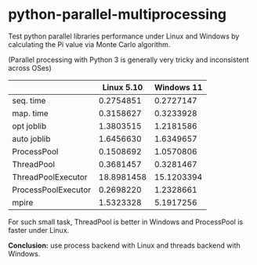 # python-parallel-multiprocessing

Test python parallel libraries performance under Linux and Windows 
by calculating the Pi value via Monte Carlo algorithm. 

(Parallel processing with Python 3 is generally very tricky and inconsistent across OSes)

|                     | Linux 5.10 | Windows 11 |
|---------------------|------------|------------|
| seq. time           | 0.2754851  | 0.2727147  |
| map. time           | 0.3158627  | 0.3233928  |
| opt joblib          | 1.3803515  | 1.2181586  |
| auto joblib         | 1.6456630  | 1.6349657  |
| ProcessPool         | 0.1508692  | 1.0570806  |
| ThreadPool          | 0.3681457  | 0.3281467  |
| ThreadPoolExecutor  | 18.8981458 | 15.1203394 |
| ProcessPoolExecutor | 0.2698220  | 1.2328661  |
| mpire               | 1.5323328  | 5.1917256  |

For such small task, ThreadPool is better in Windows and ProcessPool is faster under Linux.

**Conclusion:** use process backend with Linux and threads backend with Windows.
